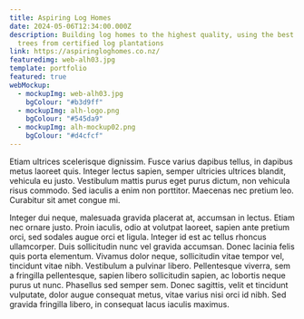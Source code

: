 ```yaml
---
title: Aspiring Log Homes
date: 2024-05-06T12:34:00.000Z
description: Building log homes to the highest quality, using the best quality
  trees from certified log plantations
link: https://aspiringloghomes.co.nz/
featuredimg: web-alh03.jpg
template: portfolio
featured: true
webMockup:
  - mockupImg: web-alh03.jpg
    bgColour: "#b3d9ff"
  - mockupImg: alh-logo.png
    bgColour: "#545da9"
  - mockupImg: alh-mockup02.png
    bgColour: "#d4cfcf"
---
```

Etiam ultrices scelerisque dignissim. Fusce varius dapibus tellus, in dapibus metus laoreet quis. Integer lectus sapien, semper ultricies ultrices blandit, vehicula eu justo. Vestibulum mattis purus eget purus dictum, non vehicula risus commodo. Sed iaculis a enim non porttitor. Maecenas nec pretium leo. Curabitur sit amet congue mi.

Integer dui neque, malesuada gravida placerat at, accumsan in lectus. Etiam nec ornare justo. Proin iaculis, odio at volutpat laoreet, sapien ante pretium orci, sed sodales augue orci et ligula. Integer id est ac tellus rhoncus ullamcorper. Duis sollicitudin nunc vel gravida accumsan. Donec lacinia felis quis porta elementum. Vivamus dolor neque, sollicitudin vitae tempor vel, tincidunt vitae nibh. Vestibulum a pulvinar libero. Pellentesque viverra, sem a fringilla pellentesque, sapien libero sollicitudin sapien, ac lobortis neque purus ut nunc. Phasellus sed semper sem. Donec sagittis, velit et tincidunt vulputate, dolor augue consequat metus, vitae varius nisi orci id nibh. Sed gravida fringilla libero, in consequat lacus iaculis maximus.
